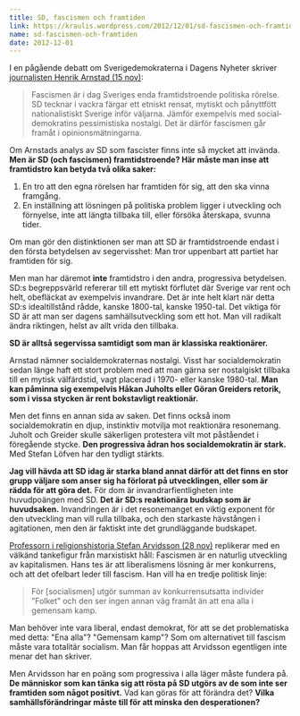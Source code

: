```yaml
---
title: SD, fascismen och framtiden
link: https://kraulis.wordpress.com/2012/12/01/sd-fascismen-och-framtiden/
name: sd-fascismen-och-framtiden
date: 2012-12-01
---
```

I en pågående debatt om Sverigedemokraterna i Dagens Nyheter skriver [journalisten Henrik Arnstad (15 nov)](http://www.dn.se/debatt/sverigedemokraterna-ar-ett-fascistiskt-parti):

> Fascismen är i dag Sveriges enda framtidstroende politiska rörelse. SD tecknar i vackra färgar ett etniskt rensat, mytiskt och pånyttfött nationalistiskt Sverige inför väljarna. Jämför exempelvis med social­demokratins pessimistiska nostalgi. Det är därför fascismen går framåt i opinions­mätningarna.



Om Arnstads analys av SD som fascister finns inte så mycket att invända. **Men är SD (och fascismen) framtidstroende? Här måste man inse att framtidstro kan betyda två olika saker:**

1. En tro att den egna rörelsen har framtiden för sig, att den ska vinna framgång.
2. En inställning att lösningen på politiska problem ligger i utveckling och förnyelse, inte att längta tillbaka till, eller försöka återskapa, svunna tider.

Om man gör den distinktionen ser man att SD är framtidstroende endast i den första betydelsen av segervisshet: Man tror uppenbart att partiet har framtiden för sig.

Men man har däremot **inte** framtidstro i den andra, progressiva betydelsen. SD:s begreppsvärld refererar till ett mytiskt förflutet där Sverige var rent och helt, obefläckat av exempelvis invandrare. Det är inte helt klart när detta SD:s idealtillstånd rådde, kanske 1800-tal, kanske 1950-tal. Det viktiga för SD är att man ser dagens samhällsutveckling som ett hot. Man vill radikalt ändra riktingen, helst av allt vrida den tillbaka.

**SD är alltså segervissa samtidigt som man är klassiska reaktionärer.**

Arnstad nämner socialdemokraternas nostalgi. Visst har socialdemokratin sedan länge haft ett stort problem med att man gärna ser  nostalgiskt tillbaka till en mytisk välfärdstid, vagt placerad i 1970- eller kanske 1980-tal. **Man kan påminna sig exempelvis Håkan Juholts eller Göran Greiders retorik, som i vissa stycken är rent bokstavligt reaktionär.**

Men det finns en annan sida av saken. Det finns också inom socialdemokratin en djup, instinktiv motvilja mot reaktionära resonemang. Juholt och Greider skulle säkerligen protestera vilt mot påståendet i föregående stycke. **Den progressiva ådran hos socialdemokratin är stark.** Med Stefan Löfven har den tydligt stärkts.

**Jag vill hävda att SD idag är starka bland annat därför att det finns en stor grupp väljare som anser sig ha förlorat på utvecklingen, eller som är rädda för att göra det.** För dom är invandrarfientligheten inte huvudpoängen med SD. **Det är SD:s reaktionära budskap som är huvudsaken.** Invandringen är i det resonemanget en viktig exponent för den utveckling man vill rulla tillbaka, och den starkaste hävstången i agitationen, men den är faktiskt inte det grundläggande budskapet.

[Professorn i religionshistoria Stefan Arvidsson (28 nov)](http://www.dn.se/kultur-noje/debatt-essa/en-ny-riktning-mot-fascismen) replikerar med en välkänd tankefigur från marxistiskt håll: Fascismen är en naturlig utveckling av kapitalismen. Hans tes är att liberalismens lösning är mer konkurrens, och att det ofelbart leder till fascism. Han vill ha en tredje politisk linje:

> För [socialismen] utgör summan av konkurrensutsatta individer ”Folket” och den ser ingen annan väg framåt än att ena alla i gemensam kamp.

Man behöver inte vara liberal, endast demokrat, för att se det problematiska med detta: "Ena alla"? "Gemensam kamp"? Som om alternativet till fascism måste vara totalitär socialism. Man får hoppas att Arvidsson egentligen inte menar det han skriver.

Men Arvidsson har en poäng som progressiva i alla läger måste fundera på. **De människor som kan tänka sig att rösta på SD utgörs av de som inte ser framtiden som något positivt.** Vad kan göras för att förändra det? **Vilka samhällsförändringar måste till för att minska den desperationen?**

